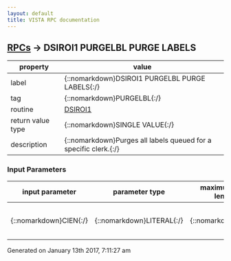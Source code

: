 ```yaml
---
layout: default
title: VISTA RPC documentation
---
```




## [RPCs](TableOfContent.md) &#8594; DSIROI1 PURGELBL PURGE LABELS 

 property | value 
--- | --- 
 label | {::nomarkdown}DSIROI1 PURGELBL PURGE LABELS{:/}
 tag | {::nomarkdown}PURGELBL{:/}
 routine | [DSIROI1](http://code.osehra.org/dox/Routine_DSIROI1_source.html)
 return value type | {::nomarkdown}SINGLE VALUE{:/}
 description | {::nomarkdown}Purges all labels queued for a specific clerk.{:/}

### Input Parameters

| input parameter | parameter type | maximum data length | required | description | 
| --- | --- | --- | --- | --- | 
| {::nomarkdown}CIEN{:/} | {::nomarkdown}LITERAL{:/} | {::nomarkdown}20{:/} | {::nomarkdown}true{:/} | {::nomarkdown}This is the IEN of file 200 for the requesting clerk.{:/} | 




 Generated on January 13th 2017, 7:11:27 am